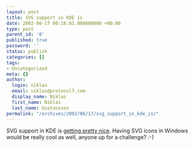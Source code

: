 ```yaml
---
layout: post
title: SVG support in KDE is
date: 2002-06-17 00:16:01.000000000 +00:00
type: post
parent_id: '0'
published: true
password: ''
status: publish
categories: []
tags:
- Uncategorized
meta: {}
author:
  login: niklas
  email: niklas@protocol7.com
  display_name: Niklas
  first_name: Niklas
  last_name: Gustavsson
permalink: "/archives/2002/06/17/svg_support_in_kde_is/"
---
```

SVG support in KDE is [getting pretty nice](http://www.kde-look.org/news/news.php?id=26). Having SVG icons in Windows would be really cool as well, anyone up for a challenge? :-)

